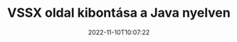 ---
############################# Static ############################
layout: "auto-gen-merger"
date: 2022-11-10T10:07:22
draft: false
otherformats: dotx epub html mht mhtml odp ods odt one otp ott pdf pps ppsx ppt pptx

############################# Head ############################
head_title: "VSSX oldal kibontása a Java nyelven"
head_description: "Gyorsan kibonthatja az oldalakat egy VSSX fájlból a Java nyelven. Mentse el a kiválasztott oldalakat tartalmazó új dokumentumot a dokumentum-egyesítési API segítségével."

############################# Header ############################
title: "VSSX oldal kibontása a Java nyelven"
description: "Bontsa ki az VSSX oldalt néhány soros Java kóddal."
bg_image: "https://cms.admin.containerize.com/templates/aspose/App_Themes/V3/images/bg/header1.png"
bg_overlay: false
button:
    enable: true
    icon: "fas fa-arrow-down"
    label: "Ingyenes próbaverzió letöltése"
    link: "https://downloads.groupdocs.com/merger/java"

############################# SubMenu ############################
submenu:
    enable: true

    left:
        img_alt: "GroupDocs.Merger for Java"
        image: "https://cms.admin.containerize.com/templates/groupdocs/images/product-logos/90x90-noborder/groupdocs-merger-java.png"
        product: "GroupDocs.Merger"
        platform: "Java"

    middle:
        button:

            # button loop
            - link: "https://apireference.groupdocs.com/merger/java"
              text: "API-referencia"

            # button loop
            - link: "https://github.com/groupdocs-merger"
              text: "Kódpéldák"

            # button loop
            - link: "https://products.groupdocs.app/merger/family"
              text: "Élő demók"

            # button loop
            - link: "https://purchase.groupdocs.com/pricing/merger/java"
              text: "Árazás"

    right:
        link_download: "https://downloads.groupdocs.com/merger"
        link_learn: "https://docs.groupdocs.com/merger/java"
        link_buy: "https://purchase.groupdocs.com"

############################# About ############################
about:
    enable: true
    title: "A GroupDocs.Merger for Java API-ról"
    content: |
        A [GroupDocs.Merger for Java](/hu/merger/java/) egyszerű megoldást kínál számos dokumentumformátum biztonságos egyesítésére és felosztására, beleértve a PDF, Microsoft Office (Word, Excel, PowerPoint) , OneNote), OpenDocument, HTML, képek és sok más a Java alkalmazásokon belül. A kód néhány sorának hozzáadásával számos dokumentumműveletet hajthat végre, például mozgathatja, eltávolíthatja, elforgathatja, cserélheti, kivonhatja vagy módosíthatja az oldalak tájolását a dokumentumokon belül. A dokumentumok egyesítési API támogatja a dokumentumoldalak előnézetének képként történő megtekintését is a dokumentum szerkezetének, formázásának és tartalmának elemzéséhez.
        
        A GroupDocs.Merger API megfelelő választás olyan vállalati megoldásokhoz, amelyekhez fájloldal-kibontási funkciókra van szükség. Ezek az API-k jól támogatottak minden nagyobb operációs rendszeren és platformon, beleértve a J2SE 7.0 (1.7), J2SE 8.0 (1.8), Java 10-t is.

############################# Steps ############################
steps:
    enable: true
    title_left: "VSSX fájloldal kibontása a Java termékben"
    content_left: |
        A [GroupDocs.Merger for Java](/hu/merger/java/) megkönnyíti a Java fejlesztői számára, hogy kivonják a kívánt oldalakat egy VSSX fájlból, és más néven elmentsék a kiválasztott oldalakat tartalmazó új fájl néhány egyszerű lépés végrehajtásával.
        
        * Inicializálja az **ExtractOptions** oldalszámokat, amelyeknek meg kell jelenniük az eredményül kapott dokumentumban.
        * Hozzon létre új példányt az **Merger**-ból, és adja meg a forrásdokumentum elérési útját konstruktor paraméterként.
        * Hívja meg az **extractPages**-t, és adja át az **ExtractOptions** objektumot.
        * Hívja a **save** parancsot, és adja meg a fájl elérési útját az eredményül kapott dokumentum mentéséhez.

    title_right: "rendszerkövetelmények"
    content_right: |
        A GroupDocs.Merger for Java API-k minden nagyobb platformon és operációs rendszeren támogatottak. Mielőtt végrehajtaná az alábbi kódot, győződjön meg arról, hogy a következő előfeltételek telepítve vannak a rendszeren.

        * Operációs rendszerek: Microsoft Windows, Linux, MacOS
        * Fejlesztési környezetek: NetBeans, IntelliJ IDEA, Eclipse
        * Keretrendszerek: J2SE 7.0 (1.7), J2SE 8.0 (1.8), Java 10
        * Töltse le a(z) GroupDocs.Merger for Java legújabb verzióját innen: [Maven](https://repository.groupdocs.com/webapp/#/artifacts/browse/tree/General/repo/com/groupdocs/groupdocs-merger)
         
    code: |
     {{% merger/additional-styles %}}
     {{< merger/code-merger title="VSSX fájloldalak kibontása a Java példakóddal">}}

        ```java    
        // Bontsa ki az VSSX fájloldalakat a GroupDocs.Merger API segítségével
        // Inicializálja az ExtractOptions osztályt a kiválasztott oldalszámokkal
        ExtractOptions extractOptions = new ExtractOptions(new int[] { 2, 5 });

        // Példányos egyesülés a bemeneti VSSX dokumentummal
        Merger merger = new Merger("input.vssx");

        // Hívja meg az extractPages metódust, és adja át neki az ExtractOptions objektumot
        merger.extractPages(extractOptions);
    
        // Hívja a mentési metódust a kimeneti dokumentum mentéséhez a kibontott oldalakkal
        merger.save("output.vssx");
        ```
     {{< /merger/code-merger >}}

############################# Demos ############################
demos:
    enable: true
    title: "Élő bemutatók – VSSX oldal online kibontása"
    content: |
       A [GroupDocs.Merger Live Demos](https://products.groupdocs.app/splitter/extract-pages/vssx) webhely meglátogatásával azonnal kibonthatja az VSSX fájloldalakat.
       Az élő demónak a következő előnyei vannak.
        
############################# About Formats ############################
about_formats:
    enable: true

############################# More Formats ############################
more_formats:
    enable: true
    title: "Oldalak kibontása más dokumentumformátumokból"
    content: |
        A Java dokumentálja az összevonási és felosztási API-t fájlformátumokhoz és képekhez. Bontsa ki néhány népszerű fájlformátumot az alábbiak szerint.

############################# Back to top ###############################
back_to_top:
    enable: true
---